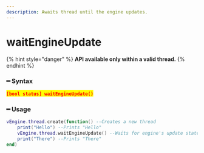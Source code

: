 ```yaml
---
description: Awaits thread until the engine updates.
---
```


# waitEngineUpdate

{% hint style="danger" %}
**API available only within a valid thread.**
{% endhint %}

### ━ Syntax

<mark style="color:red;">**`[bool status] waitEngineUpdate()`**</mark>

### ━ Usage

```lua
vEngine.thread.create(function() --Creates a new thread
    print("Hello") --Prints "Hello"
    vEngine.thread.waitEngineUpdate() --Waits for engine's update state
    print("There") --Prints "There"
end)
```
